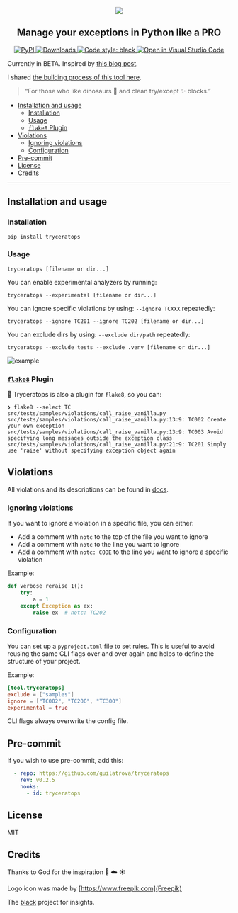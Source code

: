 <p align="center">
    <img src="https://raw.githubusercontent.com/guilatrova/tryceratops/main/img/logo.png">
</p>

<h2 align="center">Manage your exceptions in Python like a PRO</h2>

<p align="center">
  <a href="https://pypi.org/project/tryceratops/">
    <img alt="PyPI" src="https://img.shields.io/pypi/v/tryceratops"/>
  </a>

  <a href="https://pepy.tech/project/tryceratops/">
    <img alt="Downloads" src="https://static.pepy.tech/personalized-badge/tryceratops?period=total&units=international_system&left_color=grey&right_color=blue&left_text=%F0%9F%A6%96%20Downloads"/>
  </a>

  <a href="https://github.com/psf/black">
    <img alt="Code style: black" src="https://img.shields.io/badge/code%20style-black-000000.svg"/>
  </a>

  <a href="https://open.vscode.dev/guilatrova/tryceratops">
    <img alt="Open in Visual Studio Code" src="https://open.vscode.dev/badges/open-in-vscode.svg"/>
  </a>


</p>

Currently in BETA.
Inspired by [this blog post](https://blog.guilatrova.dev/handling-exceptions-in-python-like-a-pro/).

I shared [the building process of this tool here](https://blog.guilatrova.dev/project-tryceratops/).

> “For those who like dinosaurs 🦖 and clean try/except ✨ blocks.”

- [Installation and usage](#installation-and-usage)
  - [Installation](#installation)
  - [Usage](#usage)
  - [`flake8` Plugin](#flake8-plugin)
- [Violations](#violations)
  - [Ignoring violations](#ignoring-violations)
  - [Configuration](#configuration)
- [Pre-commit](#pre-commit)
- [License](#license)
- [Credits](#credits)

---

## Installation and usage

### Installation

```
pip install tryceratops
```

### Usage

```
tryceratops [filename or dir...]
```

You can enable experimental analyzers by running:

```
tryceratops --experimental [filename or dir...]
```

You can ignore specific violations by using: `--ignore TCXXX` repeatedly:

```
tryceratops --ignore TC201 --ignore TC202 [filename or dir...]
```

You can exclude dirs by using: `--exclude dir/path` repeatedly:

```
tryceratops --exclude tests --exclude .venv [filename or dir...]
```

![example](https://raw.githubusercontent.com/guilatrova/tryceratops/main/img/tryceratops-example2.gif)

### [`flake8`](https://github.com/PyCQA/flake8) Plugin

🦖 Tryceratops is also a plugin for `flake8`, so you can:

```
❯ flake8 --select TC src/tests/samples/violations/call_raise_vanilla.py
src/tests/samples/violations/call_raise_vanilla.py:13:9: TC002 Create your own exception
src/tests/samples/violations/call_raise_vanilla.py:13:9: TC003 Avoid specifying long messages outside the exception class
src/tests/samples/violations/call_raise_vanilla.py:21:9: TC201 Simply use 'raise' without specifying exception object again
```

## Violations

All violations and its descriptions can be found in [docs](https://github.com/guilatrova/tryceratops/tree/main/docs/violations).

### Ignoring violations

If you want to ignore a violation in a specific file, you can either:

- Add a comment with `notc` to the top of the file you want to ignore
- Add a comment with `notc` to the line you want to ignore
- Add a comment with `notc: CODE` to the line you want to ignore a specific violation

Example:

```py
def verbose_reraise_1():
    try:
        a = 1
    except Exception as ex:
        raise ex  # notc: TC202
```

### Configuration

You can set up a `pyproject.toml` file to set rules.
This is useful to avoid reusing the same CLI flags over and over again and helps to define the structure of your project.

Example:

```toml
[tool.tryceratops]
exclude = ["samples"]
ignore = ["TC002", "TC200", "TC300"]
experimental = true
```

CLI flags always overwrite the config file.

## Pre-commit

If you wish to use pre-commit, add this:

```yaml
  - repo: https://github.com/guilatrova/tryceratops
    rev: v0.2.5
    hooks:
      - id: tryceratops
```

## License

MIT

## Credits

Thanks to God for the inspiration 🙌 ☁️ ☀️

Logo icon was made by [https://www.freepik.com](Freepik)

The [black](https://github.com/psf/black) project for insights.
